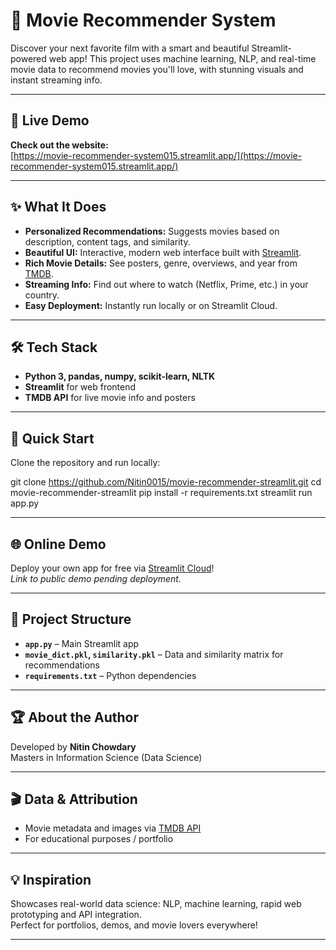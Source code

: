 # 🍿 Movie Recommender System

Discover your next favorite film with a smart and beautiful Streamlit-powered web app! This project uses machine learning, NLP, and real-time movie data to recommend movies you'll love, with stunning visuals and instant streaming info.

---

## 🌟 Live Demo

**Check out the website:**  
[https://movie-recommender-system015.streamlit.app/](https://movie-recommender-system015.streamlit.app/)

---

## ✨ What It Does

- **Personalized Recommendations:** Suggests movies based on description, content tags, and similarity.
- **Beautiful UI:** Interactive, modern web interface built with [Streamlit](https://streamlit.io).
- **Rich Movie Details:** See posters, genre, overviews, and year from [TMDB](https://www.themoviedb.org).
- **Streaming Info:** Find out where to watch (Netflix, Prime, etc.) in your country.
- **Easy Deployment:** Instantly run locally or on Streamlit Cloud.

---

## 🛠 Tech Stack

- **Python 3, pandas, numpy, scikit-learn, NLTK**
- **Streamlit** for web frontend
- **TMDB API** for live movie info and posters

---

## 🚀 Quick Start

Clone the repository and run locally:

git clone https://github.com/Nitin0015/movie-recommender-streamlit.git
cd movie-recommender-streamlit
pip install -r requirements.txt
streamlit run app.py

---

## 🌐 Online Demo

Deploy your own app for free via [Streamlit Cloud](https://share.streamlit.io)!  
_Link to public demo pending deployment._

---

## 📁 Project Structure

- **`app.py`** – Main Streamlit app
- **`movie_dict.pkl`, `similarity.pkl`** – Data and similarity matrix for recommendations
- **`requirements.txt`** – Python dependencies

---

## 🏆 About the Author

Developed by **Nitin Chowdary**  
Masters in Information Science (Data Science)

---

## 🎬 Data & Attribution

- Movie metadata and images via [TMDB API](https://www.themoviedb.org/documentation/api)
- For educational purposes / portfolio

---

## 💡 Inspiration

Showcases real-world data science: NLP, machine learning, rapid web prototyping and API integration.  
Perfect for portfolios, demos, and movie lovers everywhere!

---
